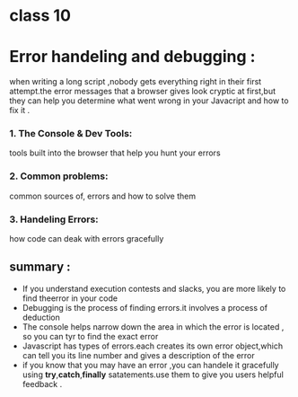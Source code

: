 # class 10 

# Error handeling and debugging :

when writing a long script ,nobody gets everything right in their first attempt.the error messages that a browser gives look cryptic at first,but they can help you determine what went wrong in your Javacript and how to fix it .

### 1. The Console & Dev Tools: 
tools built into the browser that help you hunt your errors
### 2. Common problems: 
common sources of,  errors and how to solve them
### 3. Handeling Errors: 
how code can deak with errors gracefully 


## summary :

* If you understand execution contests and slacks, you are more likely to find theerror in your code 
* Debugging is the process of finding errors.it involves a process of deduction 
* The console helps narrow down the area in which the error is located , so you can tyr to find the exact error
* Javascript has  types of errors.each creates its own error object,which can tell you its line number and gives a description of the error 
* if you know that you may have an error ,you can handele it gracefully using **try**,**catch**,**finally** satatements.use them to give you users helpful feedback .

